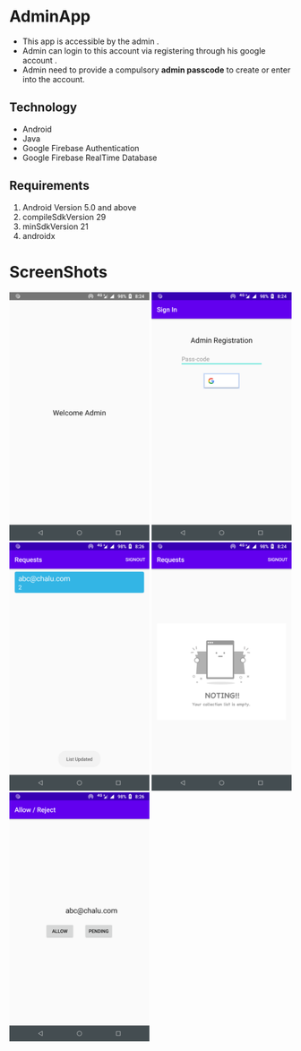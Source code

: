 # AdminApp

- This app is accessible by the admin .
- Admin can login to this account via registering through his google account .
- Admin need to provide a compulsory **admin passcode** to create or enter into the account.


## Technology
- Android
- Java
- Google Firebase Authentication
- Google Firebase RealTime Database

## Requirements
1. Android Version 5.0 and above
2. compileSdkVersion 29
3. minSdkVersion 21
4. androidx

# ScreenShots
<img src="https://github.com/plazzy99/AdminSideAuth/blob/master/AdminApp/app/src/main/res/drawable/splash.png" alt="drawing" width="250"/>  <img src="https://github.com/plazzy99/AdminSideAuth/blob/master/AdminApp/app/src/main/res/drawable/login.png" alt="drawing" width="250"/>
<img src="https://github.com/plazzy99/AdminSideAuth/blob/master/AdminApp/app/src/main/res/drawable/list.png" alt="drawing" width="250"/>
<img src="https://github.com/plazzy99/AdminSideAuth/blob/master/AdminApp/app/src/main/res/drawable/ssempty.png" alt="drawing" width="250"/>
<img src="https://github.com/plazzy99/AdminSideAuth/blob/master/AdminApp/app/src/main/res/drawable/accept.png" alt="drawing" width="250"/>
